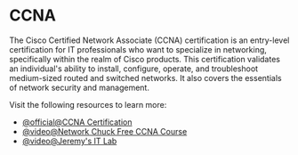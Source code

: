# CCNA

The Cisco Certified Network Associate (CCNA) certification is an entry-level certification for IT professionals who want to specialize in networking, specifically within the realm of Cisco products. This certification validates an individual's ability to install, configure, operate, and troubleshoot medium-sized routed and switched networks. It also covers the essentials of network security and management.

Visit the following resources to learn more:

- [@official@CCNA Certification](https://www.cisco.com/site/us/en/learn/training-certifications/certifications/enterprise/ccna/index.html)
- [@video@Network Chuck Free CCNA Course](https://www.youtube.com/playlist?list=PLIhvC56v63IJVXv0GJcl9vO5Z6znCVb1P)
- [@video@Jeremy's IT Lab](https://www.youtube.com/@JeremysITLab)